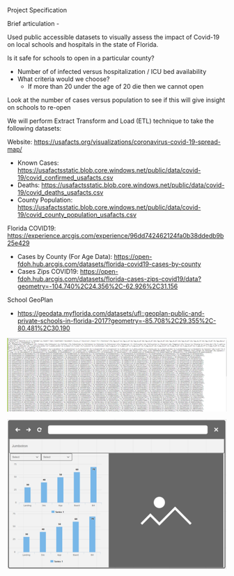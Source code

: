 Project Specification

Brief articulation - 

Used public accessible datasets to visually assess the impact of Covid-19 on local schools and hospitals in the state of Florida.


Is it safe for schools to open in a particular county?
- Number of of infected versus hospitalization / ICU bed availability
- What criteria would we choose? 
	+ If more than 20 under the age of 20 die then we cannot open


Look at the number of cases versus population to see if this will give insight on schools to re-open

We will perform Extract Transform and Load (ETL) technique to take the following datasets:


Website: https://usafacts.org/visualizations/coronavirus-covid-19-spread-map/
- Known Cases: https://usafactsstatic.blob.core.windows.net/public/data/covid-19/covid_confirmed_usafacts.csv
- Deaths: https://usafactsstatic.blob.core.windows.net/public/data/covid-19/covid_deaths_usafacts.csv
- County Population: https://usafactsstatic.blob.core.windows.net/public/data/covid-19/covid_county_population_usafacts.csv


Florida COVID19: https://experience.arcgis.com/experience/96dd742462124fa0b38ddedb9b25e429
- Cases by County (For Age Data): https://open-fdoh.hub.arcgis.com/datasets/florida-covid19-cases-by-county
- Cases Zips COVID19: https://open-fdoh.hub.arcgis.com/datasets/florida-cases-zips-covid19/data?geometry=-104.740%2C24.356%2C-62.926%2C31.156

School GeoPlan
- https://geodata.myflorida.com/datasets/ufl::geoplan-public-and-private-schools-in-florida-2017?geometry=-85.708%2C29.355%2C-80.481%2C30.190


![screenshotCasesByCountyAPI.PNG](screenshotCasesByCountyAPI.PNG)

![dashboardDesign.PNG](dashboardDesign.PNG)


